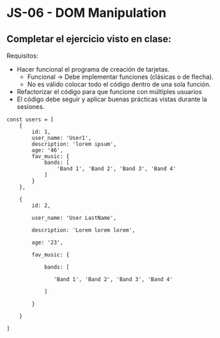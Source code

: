 # JS-06 - DOM Manipulation

## Completar el ejercicio visto en clase:

Requisitos:

- Hacer funcional el programa de creación de tarjetas.
   - Funcional -> Debe implementar funciones (clásicas o de flecha).
   - No es válido colocar todo el código dentro de una sola función.
- Refactorizar el código para que funcione con múltiples usuarios
- El código debe seguir y aplicar buenas prácticas vistas durante la sesiones.

```
const users = [
    {
        id: 1,
        user_name: 'User1',
        description: 'lorem ipsum',
        age: '46',
        fav_music: {
            bands: [
                'Band 1', 'Band 2', 'Band 3', 'Band 4'
            ]
        }
    },

    {
        id: 2,

        user_name: 'User LastName',

        description: 'Lorem lorem lorem',

        age: '23',

        fav_music: {

            bands: [

               'Band 1', 'Band 2', 'Band 3', 'Band 4'

            ]

        }

    }
  
]
```